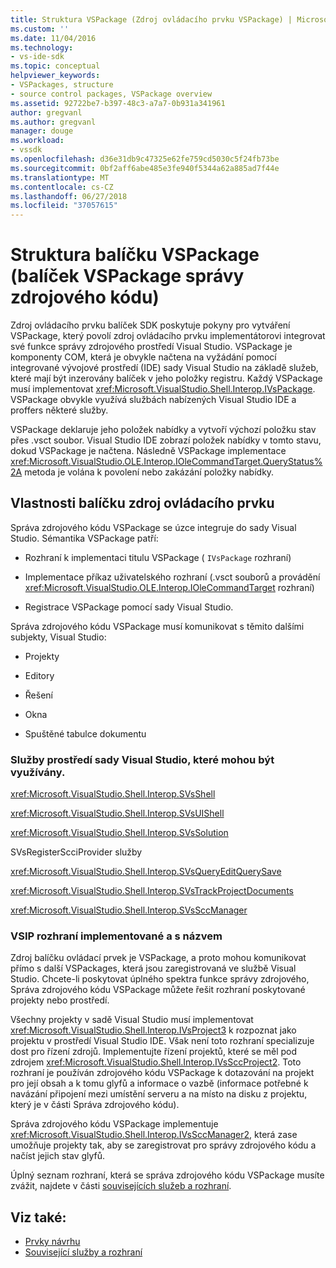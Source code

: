 ```yaml
---
title: Struktura VSPackage (Zdroj ovládacího prvku VSPackage) | Microsoft Docs
ms.custom: ''
ms.date: 11/04/2016
ms.technology:
- vs-ide-sdk
ms.topic: conceptual
helpviewer_keywords:
- VSPackages, structure
- source control packages, VSPackage overview
ms.assetid: 92722be7-b397-48c3-a7a7-0b931a341961
author: gregvanl
ms.author: gregvanl
manager: douge
ms.workload:
- vssdk
ms.openlocfilehash: d36e31db9c47325e62fe759cd5030c5f24fb73be
ms.sourcegitcommit: 0bf2aff6abe485e3fe940f5344a62a885ad7f44e
ms.translationtype: MT
ms.contentlocale: cs-CZ
ms.lasthandoff: 06/27/2018
ms.locfileid: "37057615"
---
```

# <a name="vspackage-structure-source-control-vspackage"></a>Struktura balíčku VSPackage (balíček VSPackage správy zdrojového kódu)

Zdroj ovládacího prvku balíček SDK poskytuje pokyny pro vytváření VSPackage, který povolí zdroj ovládacího prvku implementátorovi integrovat své funkce správy zdrojového prostředí Visual Studio. VSPackage je komponenty COM, která je obvykle načtena na vyžádání pomocí integrované vývojové prostředí (IDE) sady Visual Studio na základě služeb, které mají být inzerovány balíček v jeho položky registru. Každý VSPackage musí implementovat <xref:Microsoft.VisualStudio.Shell.Interop.IVsPackage>. VSPackage obvykle využívá službách nabízených Visual Studio IDE a proffers některé služby.

VSPackage deklaruje jeho položek nabídky a vytvoří výchozí položku stav přes .vsct soubor. Visual Studio IDE zobrazí položek nabídky v tomto stavu, dokud VSPackage je načtena. Následně VSPackage implementace <xref:Microsoft.VisualStudio.OLE.Interop.IOleCommandTarget.QueryStatus%2A> metoda je volána k povolení nebo zakázání položky nabídky.

## <a name="source-control-package-characteristics"></a>Vlastnosti balíčku zdroj ovládacího prvku

Správa zdrojového kódu VSPackage se úzce integruje do sady Visual Studio. Sémantika VSPackage patří:

-   Rozhraní k implementaci titulu VSPackage ( `IVsPackage` rozhraní)

-   Implementace příkaz uživatelského rozhraní (.vsct souborů a provádění <xref:Microsoft.VisualStudio.OLE.Interop.IOleCommandTarget> rozhraní)

-   Registrace VSPackage pomocí sady Visual Studio.

Správa zdrojového kódu VSPackage musí komunikovat s těmito dalšími subjekty, Visual Studio:

-   Projekty

-   Editory

-   Řešení

-   Okna

-   Spuštěné tabulce dokumentu

### <a name="visual-studio-environment-services-that-may-be-consumed"></a>Služby prostředí sady Visual Studio, které mohou být využívány.

<xref:Microsoft.VisualStudio.Shell.Interop.SVsShell>

<xref:Microsoft.VisualStudio.Shell.Interop.SVsUIShell>

<xref:Microsoft.VisualStudio.Shell.Interop.SVsSolution>

SVsRegisterScciProvider služby

<xref:Microsoft.VisualStudio.Shell.Interop.SVsQueryEditQuerySave>

<xref:Microsoft.VisualStudio.Shell.Interop.SVsTrackProjectDocuments>

<xref:Microsoft.VisualStudio.Shell.Interop.SVsSccManager>

### <a name="vsip-interfaces-implemented-and-called"></a>VSIP rozhraní implementované a s názvem

Zdroj balíčku ovládací prvek je VSPackage, a proto mohou komunikovat přímo s další VSPackages, která jsou zaregistrovaná ve službě Visual Studio. Chcete-li poskytovat úplného spektra funkce správy zdrojového, Správa zdrojového kódu VSPackage můžete řešit rozhraní poskytované projekty nebo prostředí.

Všechny projekty v sadě Visual Studio musí implementovat <xref:Microsoft.VisualStudio.Shell.Interop.IVsProject3> k rozpoznat jako projektu v prostředí Visual Studio IDE. Však není toto rozhraní specializuje dost pro řízení zdrojů. Implementujte řízení projektů, které se měl pod zdrojem <xref:Microsoft.VisualStudio.Shell.Interop.IVsSccProject2>. Toto rozhraní je používán zdrojového kódu VSPackage k dotazování na projekt pro její obsah a k tomu glyfů a informace o vazbě (informace potřebné k navázání připojení mezi umístění serveru a na místo na disku z projektu, který je v části Správa zdrojového kódu).

Správa zdrojového kódu VSPackage implementuje <xref:Microsoft.VisualStudio.Shell.Interop.IVsSccManager2>, která zase umožňuje projekty tak, aby se zaregistrovat pro správy zdrojového kódu a načíst jejich stav glyfů.

Úplný seznam rozhraní, která se správa zdrojového kódu VSPackage musíte zvážit, najdete v části [souvisejících služeb a rozhraní](../../extensibility/internals/related-services-and-interfaces-source-control-vspackage.md).

## <a name="see-also"></a>Viz také:

- [Prvky návrhu](../../extensibility/internals/source-control-vspackage-design-elements.md)
- [Související služby a rozhraní](../../extensibility/internals/related-services-and-interfaces-source-control-vspackage.md)